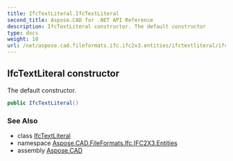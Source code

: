 ```yaml
---
title: IfcTextLiteral.IfcTextLiteral
second_title: Aspose.CAD for .NET API Reference
description: IfcTextLiteral constructor. The default constructor
type: docs
weight: 10
url: /net/aspose.cad.fileformats.ifc.ifc2x3.entities/ifctextliteral/ifctextliteral/
---
```

## IfcTextLiteral constructor

The default constructor.

```csharp
public IfcTextLiteral()
```

### See Also

* class [IfcTextLiteral](../)
* namespace [Aspose.CAD.FileFormats.Ifc.IFC2X3.Entities](../../ifctextliteral/)
* assembly [Aspose.CAD](../../../)


